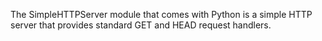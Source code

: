 The SimpleHTTPServer module that comes with Python is a simple HTTP server that
provides standard GET and HEAD request handlers.
